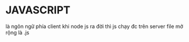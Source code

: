 # JAVASCRIPT

là ngôn ngữ phía client
khi node js ra đời thì js chạy đc trên server
file mở rộng là .js
